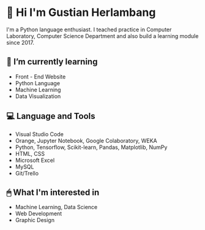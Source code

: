 # 👋 **Hi I'm Gustian Herlambang**
I'm a Python language enthusiast. I teached practice in Computer Laboratory, Computer Science Department and also build a learning module since 2017.  

## 🌱 **I’m currently learning**
* Front - End Website
* Python Language
* Machine Learning
* Data Visualization

## 💻 **Language and Tools**
* Visual Studio Code
* Orange, Jupyter Notebook, Google Colaboratory, WEKA
* Python, Tensorflow, Scikit-learn, Pandas, Matplotlib, NumPy
* HTML, CSS
* Microsoft Excel
* MySQL
* Git/Trello

## 🖱 **What I'm interested in**
* Machine Learning, Data Science
* Web Development
* Graphic Design

<!--
**gustianh/gustianh** is a ✨ _special_ ✨ repository because its `README.md` (this file) appears on your GitHub profile.

Here are some ideas to get you started:

- 🔭 I’m currently working on ...
- 🌱 I’m currently learning ...
- 👯 I’m looking to collaborate on ...
- 🤔 I’m looking for help with ...
- 💬 Ask me about ...
- 📫 How to reach me: ...
- 😄 Pronouns: ...
- ⚡ Fun fact: ...
-->
